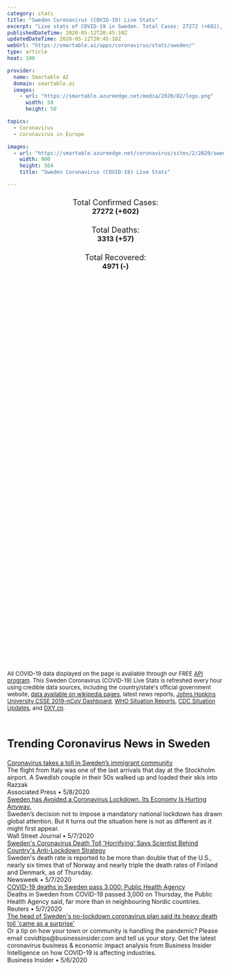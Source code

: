 ```yaml
---
category: stats
title: "Sweden Coronavirus (COVID-19) Live Stats"
excerpt: "Live stats of COVID-19 in Sweden. Total Cases: 27272 (+602), Deaths: 3313 (+57), Recoveries: 4971(-)."
publishedDateTime: 2020-05-12T20:45:10Z
updatedDateTime: 2020-05-12T20:45:10Z
webUrl: "https://smartable.ai/apps/coronavirus/stats/sweden/"
type: article
heat: 100

provider:
  name: Smartable AI
  domain: smartable.ai
  images:
    - url: "https://smartable.azureedge.net/media/2020/02/logo.png"
      width: 50
      height: 50

topics:
  - Coronavirus
  - Coronavirus in Europe

images:
  - url: "https://smartable.azureedge.net/coronavirus/sites/2/2020/sweden.jpg"
    width: 900
    height: 564
    title: "Sweden Coronavirus (COVID-19) Live Stats"

---
```

<div class="total-stats" style="text-align: center;">
    <h3>
	    <div style="font-size: 18px; font-weight: 400;">Total Confirmed Cases:</div>
	    27272 (<span class='red'>+602</span>)
    </h3>
    <h3>
	    <div style="font-size: 18px; font-weight: 400;">Total Deaths:</div>
	    3313 (<span class='red'>+57</span>)
    </h3>
    <h3>
	    <div style="font-size: 18px; font-weight: 400;">Total Recovered:</div>
	    4971 (-)
    </h3>
</div>

<script type="text/javascript" src="https://www.gstatic.com/charts/loader.js"></script>

<div id="time_series_chart" style="width: 100%; height: 400px;"></div>
<script type="text/javascript">
  google.charts.load('current', {'packages':['corechart']});
  google.charts.setOnLoadCallback(drawChart);
  function drawChart() {
    var data = google.visualization.arrayToDataTable([
      ['Date', 'Total Cases', 'Total Deaths', 'Total Recovered'],
      ['1/22/2020', 0, 0, 0],['1/23/2020', 0, 0, 0],['1/24/2020', 0, 0, 0],['1/25/2020', 0, 0, 0],['1/26/2020', 0, 0, 0],['1/27/2020', 0, 0, 0],['1/28/2020', 0, 0, 0],['1/29/2020', 0, 0, 0],['1/30/2020', 0, 0, 0],['1/31/2020', 1, 0, 0],['2/1/2020', 1, 0, 0],['2/2/2020', 1, 0, 0],['2/3/2020', 1, 0, 0],['2/4/2020', 1, 0, 0],['2/5/2020', 1, 0, 0],['2/6/2020', 1, 0, 0],['2/7/2020', 1, 0, 0],['2/8/2020', 1, 0, 0],['2/9/2020', 1, 0, 0],['2/10/2020', 1, 0, 0],['2/11/2020', 1, 0, 0],['2/12/2020', 1, 0, 0],['2/13/2020', 1, 0, 0],['2/14/2020', 1, 0, 0],['2/15/2020', 1, 0, 0],['2/16/2020', 1, 0, 0],['2/17/2020', 1, 0, 0],['2/18/2020', 1, 0, 0],['2/19/2020', 1, 0, 0],['2/20/2020', 1, 0, 0],['2/21/2020', 1, 0, 0],['2/22/2020', 1, 0, 0],['2/23/2020', 1, 0, 0],['2/24/2020', 1, 0, 0],['2/25/2020', 1, 0, 0],['2/26/2020', 2, 0, 0],['2/27/2020', 7, 0, 0],['2/28/2020', 7, 0, 0],['2/29/2020', 12, 0, 0],['3/1/2020', 14, 0, 0],['3/2/2020', 15, 0, 0],['3/3/2020', 21, 0, 0],['3/4/2020', 35, 0, 0],['3/5/2020', 94, 0, 0],['3/6/2020', 101, 0, 0],['3/7/2020', 161, 0, 0],['3/8/2020', 203, 0, 0],['3/9/2020', 248, 0, 1],['3/10/2020', 355, 0, 1],['3/11/2020', 500, 1, 1],['3/12/2020', 687, 1, 1],['3/13/2020', 814, 1, 1],['3/14/2020', 961, 2, 1],['3/15/2020', 1040, 3, 1],['3/16/2020', 1121, 7, 1],['3/17/2020', 1196, 8, 1],['3/18/2020', 1301, 10, 16],['3/19/2020', 1439, 11, 16],['3/20/2020', 1639, 16, 16],['3/21/2020', 1770, 20, 16],['3/22/2020', 1934, 21, 16],['3/23/2020', 2046, 27, 16],['3/24/2020', 2299, 40, 16],['3/25/2020', 2526, 62, 16],['3/26/2020', 2840, 77, 16],['3/27/2020', 3069, 105, 16],['3/28/2020', 3447, 105, 16],['3/29/2020', 3700, 110, 16],['3/30/2020', 4028, 146, 16],['3/31/2020', 4435, 180, 16],['4/1/2020', 4947, 239, 103],['4/2/2020', 5568, 308, 103],['4/3/2020', 6131, 358, 205],['4/4/2020', 6443, 373, 205],['4/5/2020', 6830, 401, 205],['4/6/2020', 7206, 477, 205],['4/7/2020', 7693, 591, 205],['4/8/2020', 8419, 687, 205],['4/9/2020', 9141, 793, 205],['4/10/2020', 9685, 870, 381],['4/11/2020', 10151, 887, 381],['4/12/2020', 10483, 899, 381],['4/13/2020', 10948, 919, 381],['4/14/2020', 11445, 1033, 381],['4/15/2020', 11927, 1203, 381],['4/16/2020', 12540, 1333, 550],['4/17/2020', 13216, 1400, 550],['4/18/2020', 13822, 1511, 550],['4/19/2020', 14385, 1540, 550],['4/20/2020', 14777, 1580, 550],['4/21/2020', 15322, 1765, 550],['4/22/2020', 16004, 1937, 550],['4/23/2020', 16755, 2021, 550],['4/24/2020', 17567, 2152, 1005],['4/25/2020', 18177, 2192, 1005],['4/26/2020', 18640, 2194, 1005],['4/27/2020', 18926, 2274, 1005],['4/28/2020', 19621, 2355, 1005],['4/29/2020', 20302, 2462, 1005],['4/30/2020', 21092, 2586, 1005],['5/1/2020', 21587, 2627, 1005],['5/2/2020', 22082, 2669, 1005],['5/3/2020', 22317, 2679, 1005],['5/4/2020', 22721, 2769, 4074],['5/5/2020', 23216, 2854, 4074],['5/6/2020', 23918, 2941, 4074],['5/7/2020', 24623, 3040, 4971],['5/8/2020', 25265, 3175, 4971],['5/9/2020', 25921, 3220, 4971],['5/10/2020', 26322, 3225, 4971],['5/11/2020', 26670, 3256, 4971],['5/12/2020', 27272, 3313, 4971],
    ]);
    var options = {
      curveType: 'none',
      chartArea: {'width': '80%', 'height': '80%'},
      legend: { position: 'top' },
      lineWidth: 5,
      colors: ['#f60109', '#444444', '#81B71F']
    };
    var chart = new google.visualization.LineChart(document.getElementById('time_series_chart'));
    chart.draw(data, options);
  }
</script>

<div id="geo_chart" style="width: 100%; height: 500px;"></div>
<script type="text/javascript">
  google.charts.load('current', {
    'packages':['geochart'],
    'mapsApiKey': 'AIzaSyDk1HhVhLaveyKrUhhHZ5YwzIpEcbdal6U'
  });
  google.charts.setOnLoadCallback(drawRegionsMap);
  function drawRegionsMap() {
    var data = google.visualization.arrayToDataTable([
      ['Location', 'Total Cases', 'Total Deaths'],
      ["Sweden", 27272, 3313]
    ]);
    var options = {
      backgroundColor: {fill:'transparent',stroke:'#FFF' ,strokeWidth:0 }, 
      region: 'SE',
      resolution: 'countries', 
      legend: 'none',
      colorAxis: {
          colors: ['#FFE2E2', '#f60109']
      }
    };
    var chart = new google.visualization.GeoChart(document.getElementById('geo_chart'));
    chart.draw(data, options);
  };
</script>



<span style="font-size: 13px">All COVID-19 data displayed on the page is available through our FREE <a href="https://developer.smartable.ai">API program</a>. This Sweden Coronavirus (COVID-19) Live Stats is refreshed every hour using credible data sources, including the country/state's official government website, <a href="https://en.wikipedia.org/wiki/2019%E2%80%9320_coronavirus_pandemic" target="_blank">data available on wikipedia pages</a>, latest news reports, <a href="https://systems.jhu.edu/research/public-health/ncov/" target="_blank">Johns Hopkins University CSSE 2019-nCoV Dashboard</a>, <a href="https://www.who.int/emergencies/diseases/novel-coronavirus-2019/situation-reports" target="_blank">WHO Situation Reports</a>, <a href="https://www.cdc.gov/coronavirus/2019-ncov/index.html" target="_blank">CDC Situation Updates</a>, and <a href="https://ncov.dxy.cn/ncovh5/view/pneumonia" target="_blank">DXY.cn</a>.</span>


<h2 id="news" class="center" style="margin-top: 60px; font-size: 25px;">Trending Coronavirus News in Sweden</h2>
<div class="row">
<div class="col-md-6 col-sm-12">
  <div class="content-card">
	<a href="https://apnews.com/1d7916cf6e48b7a231b894ef9cda1a19"><div class="card-image" style="background-image: url(https://storage.googleapis.com/afs-prod/media/7fa2d715e4bb461580da9fc8cb96895d/3000.jpeg)"></div></a>
	<div class="content">
		<div class="card-title"><a href="https://apnews.com/1d7916cf6e48b7a231b894ef9cda1a19">Coronavirus takes a toll in Sweden’s immigrant community</a></div>
		<div class="card-excerpt">The flight from Italy was one of the last arrivals that day at the Stockholm airport. A Swedish couple in their 50s walked up and loaded their skis into Razzak</div>
		<div class="card-meta">
			<span class="card-provider">Associated Press</span> • <span class="card-date">5/8/2020</span>
		</div>
	</div>
  </div>
</div>
<div class="col-md-6 col-sm-12">
  <div class="content-card">
	<a href="https://www.wsj.com/articles/sweden-has-avoided-a-coronavirus-lockdown-its-economy-is-hurting-anyway-11588870062"><div class="card-image" style="background-image: url(https://images.wsj.net/im-183866/social)"></div></a>
	<div class="content">
		<div class="card-title"><a href="https://www.wsj.com/articles/sweden-has-avoided-a-coronavirus-lockdown-its-economy-is-hurting-anyway-11588870062">Sweden has Avoided a Coronavirus Lockdown. Its Economy Is Hurting Anyway.</a></div>
		<div class="card-excerpt">Sweden’s decision not to impose a mandatory national lockdown has drawn global attention. But it turns out the situation here is not as different as it might first appear.</div>
		<div class="card-meta">
			<span class="card-provider">Wall Street Journal</span> • <span class="card-date">5/7/2020</span>
		</div>
	</div>
  </div>
</div>
<div class="col-md-6 col-sm-12">
  <div class="content-card">
	<a href="https://www.newsweek.com/sweden-coronavirus-deaths-children-lockdown-1502548"><div class="card-image" style="background-image: url(https://d.newsweek.com/en/full/1588051/cafe-stockholm-sweden-march-2020-coronavirus.jpg)"></div></a>
	<div class="content">
		<div class="card-title"><a href="https://www.newsweek.com/sweden-coronavirus-deaths-children-lockdown-1502548">Sweden's Coronavirus Death Toll 'Horrifying' Says Scientist Behind Country's Anti-Lockdown Strategy</a></div>
		<div class="card-excerpt">Sweden's death rate is reported to be more than double that of the U.S., nearly six times that of Norway and nearly triple the death rates of Finland and Denmark, as of Thursday.</div>
		<div class="card-meta">
			<span class="card-provider">Newsweek</span> • <span class="card-date">5/7/2020</span>
		</div>
	</div>
  </div>
</div>
<div class="col-md-6 col-sm-12">
  <div class="content-card">
	<a href="https://www.reuters.com/article/us-health-coronavirus-sweden-casualties-idUSKBN22J1UV"><div class="card-image" style="background-image: url(https://s4.reutersmedia.net/resources_v3/images/rcom-default.png)"></div></a>
	<div class="content">
		<div class="card-title"><a href="https://www.reuters.com/article/us-health-coronavirus-sweden-casualties-idUSKBN22J1UV">COVID-19 deaths in Sweden pass 3,000: Public Health Agency</a></div>
		<div class="card-excerpt">Deaths in Sweden from COVID-19 passed 3,000 on Thursday, the Public Health Agency said, far more than in neighbouring Nordic countries.</div>
		<div class="card-meta">
			<span class="card-provider">Reuters</span> • <span class="card-date">5/7/2020</span>
		</div>
	</div>
  </div>
</div>
<div class="col-md-6 col-sm-12">
  <div class="content-card">
	<a href="https://www.businessinsider.com/coronavirus-sweden-lockdown-chief-says-high-death-toll-was-surprise-2020-5"><div class="card-image" style="background-image: url(https://i.insider.com/5eb2806c48d92c48774169b5?width=1200&format=jpeg)"></div></a>
	<div class="content">
		<div class="card-title"><a href="https://www.businessinsider.com/coronavirus-sweden-lockdown-chief-says-high-death-toll-was-surprise-2020-5">The head of Sweden's no-lockdown coronavirus plan said its heavy death toll 'came as a surprise'</a></div>
		<div class="card-excerpt">Or a tip on how your town or community is handling the pandemic? Please email covidtips@businessinsider.com and tell us your story. Get the latest coronavirus business & economic impact analysis from Business Insider Intelligence on how COVID-19 is affecting industries.</div>
		<div class="card-meta">
			<span class="card-provider">Business Insider</span> • <span class="card-date">5/6/2020</span>
		</div>
	</div>
  </div>
</div>

</div>

